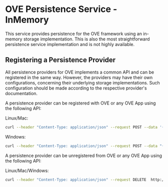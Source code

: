 # OVE Persistence Service - InMemory

This service provides persistence for the OVE framework using an in-memory storage implementation. This is also the most straightforward persistence service implementation and is not highly available.

## Registering a Persistence Provider

All persistence providers for OVE implements a common API and can be registered in the same way. However, the providers may have their own configurations, concerning their underlying storage implementations. Such configuration should be made according to the respective provider's documentation.

A persistence provider can be registered with OVE or any OVE App using the following API:

Linux/Mac:

```sh
curl --header "Content-Type: application/json" --request POST --data '{"url": "http://OVE_PERSISTENCE_PROVIDER_HOST:PORT"}' http://OVE_CORE_OR_APP_HOST:PORT/persistence
```

Windows:

```sh
curl --header "Content-Type: application/json" --request POST --data "{\"url\": \"http://OVE_PERSISTENCE_PROVIDER_HOST:PORT\"}" http://OVE_CORE_OR_APP_HOST:PORT/persistence
```

A persistence provider can be unregistered from OVE or any OVE App using the following API:

Linux/Mac/Windows:

```sh
curl --header "Content-Type: application/json" --request DELETE  http://OVE_CORE_OR_APP_HOST:PORT/persistence
```
